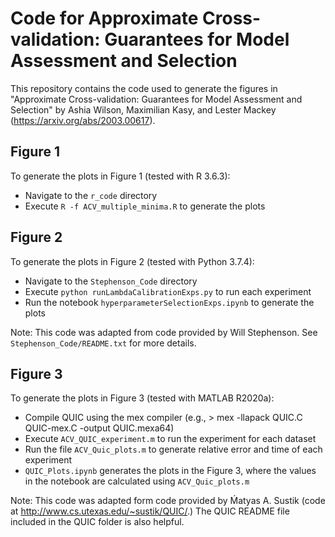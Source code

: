 # Code for Approximate Cross-validation: Guarantees for Model Assessment and Selection

This repository contains the code used to generate the figures in "Approximate Cross-validation: Guarantees for Model Assessment and Selection" by Ashia Wilson, Maximilian Kasy, and Lester Mackey (https://arxiv.org/abs/2003.00617).

## Figure 1

To generate the plots in Figure 1 (tested with R 3.6.3):

* Navigate to the `r_code` directory
* Execute `R -f ACV_multiple_minima.R` to generate the plots

## Figure 2

To generate the plots in Figure 2 (tested with Python 3.7.4):

* Navigate to the `Stephenson_Code` directory
* Execute `python runLambdaCalibrationExps.py` to run each experiment
* Run the notebook `hyperparameterSelectionExps.ipynb` to generate the plots

Note: This code was adapted from code provided by Will Stephenson. See `Stephenson_Code/README.txt` for more details.

## Figure 3

To generate the plots in Figure 3 (tested with MATLAB R2020a):

* Compile QUIC using the mex compiler (e.g., > mex -llapack QUIC.C QUIC-mex.C -output QUIC.mexa64)
* Execute `ACV_QUIC_experiment.m` to run the experiment for each dataset
* Run the file `ACV_Quic_plots.m` to generate relative error and time of each experiment
* `QUIC_Plots.ipynb` generates the plots in the Figure 3, where the values in the notebook are calculated using `ACV_Quic_plots.m`

Note: This code was adapted form code provided by Ḿatyas A. Sustik (code at http://www.cs.utexas.edu/~sustik/QUIC/.) The QUIC README file included in the QUIC folder is also helpful.
